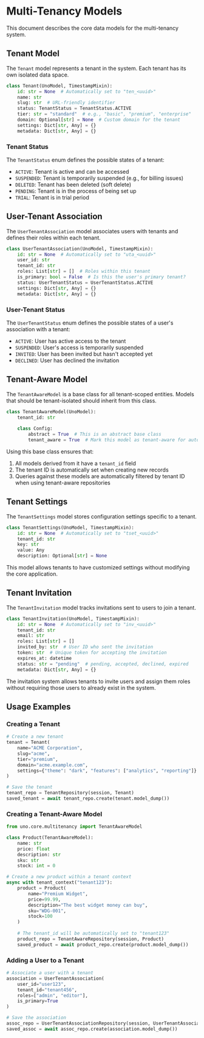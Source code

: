 # Multi-Tenancy Models

This document describes the core data models for the multi-tenancy system.

## Tenant Model

The `Tenant` model represents a tenant in the system. Each tenant has its own isolated data space.

```python
class Tenant(UnoModel, TimestampMixin):
    id: str = None  # Automatically set to "ten_<uuid>"
    name: str
    slug: str  # URL-friendly identifier
    status: TenantStatus = TenantStatus.ACTIVE
    tier: str = "standard"  # e.g., "basic", "premium", "enterprise"
    domain: Optional[str] = None  # Custom domain for the tenant
    settings: Dict[str, Any] = {}
    metadata: Dict[str, Any] = {}
```

### Tenant Status

The `TenantStatus` enum defines the possible states of a tenant:

- `ACTIVE`: Tenant is active and can be accessed
- `SUSPENDED`: Tenant is temporarily suspended (e.g., for billing issues)
- `DELETED`: Tenant has been deleted (soft delete)
- `PENDING`: Tenant is in the process of being set up
- `TRIAL`: Tenant is in trial period

## User-Tenant Association

The `UserTenantAssociation` model associates users with tenants and defines their roles within each tenant.

```python
class UserTenantAssociation(UnoModel, TimestampMixin):
    id: str = None  # Automatically set to "uta_<uuid>"
    user_id: str
    tenant_id: str
    roles: List[str] = []  # Roles within this tenant 
    is_primary: bool = False  # Is this the user's primary tenant?
    status: UserTenantStatus = UserTenantStatus.ACTIVE
    settings: Dict[str, Any] = {}
    metadata: Dict[str, Any] = {}
```

### User-Tenant Status

The `UserTenantStatus` enum defines the possible states of a user's association with a tenant:

- `ACTIVE`: User has active access to the tenant
- `SUSPENDED`: User's access is temporarily suspended
- `INVITED`: User has been invited but hasn't accepted yet
- `DECLINED`: User has declined the invitation

## Tenant-Aware Model

The `TenantAwareModel` is a base class for all tenant-scoped entities. Models that should be tenant-isolated should inherit from this class.

```python
class TenantAwareModel(UnoModel):
    tenant_id: str
    
    class Config:
        abstract = True  # This is an abstract base class
        tenant_aware = True  # Mark this model as tenant-aware for automatic filtering
```

Using this base class ensures that:

1. All models derived from it have a `tenant_id` field
2. The tenant ID is automatically set when creating new records
3. Queries against these models are automatically filtered by tenant ID when using tenant-aware repositories

## Tenant Settings

The `TenantSettings` model stores configuration settings specific to a tenant.

```python
class TenantSettings(UnoModel, TimestampMixin):
    id: str = None  # Automatically set to "tset_<uuid>"
    tenant_id: str
    key: str
    value: Any
    description: Optional[str] = None
```

This model allows tenants to have customized settings without modifying the core application.

## Tenant Invitation

The `TenantInvitation` model tracks invitations sent to users to join a tenant.

```python
class TenantInvitation(UnoModel, TimestampMixin):
    id: str = None  # Automatically set to "inv_<uuid>"
    tenant_id: str
    email: str
    roles: List[str] = []
    invited_by: str  # User ID who sent the invitation
    token: str  # Unique token for accepting the invitation
    expires_at: datetime
    status: str = "pending"  # pending, accepted, declined, expired
    metadata: Dict[str, Any] = {}
```

The invitation system allows tenants to invite users and assign them roles without requiring those users to already exist in the system.

## Usage Examples

### Creating a Tenant

```python
# Create a new tenant
tenant = Tenant(
    name="ACME Corporation",
    slug="acme",
    tier="premium",
    domain="acme.example.com",
    settings={"theme": "dark", "features": ["analytics", "reporting"]}
)

# Save the tenant
tenant_repo = TenantRepository(session, Tenant)
saved_tenant = await tenant_repo.create(tenant.model_dump())
```

### Creating a Tenant-Aware Model

```python
from uno.core.multitenancy import TenantAwareModel

class Product(TenantAwareModel):
    name: str
    price: float
    description: str
    sku: str
    stock: int = 0

# Create a new product within a tenant context
async with tenant_context("tenant123"):
    product = Product(
        name="Premium Widget",
        price=99.99,
        description="The best widget money can buy",
        sku="WDG-001",
        stock=100
    )
    
    # The tenant_id will be automatically set to "tenant123"
    product_repo = TenantAwareRepository(session, Product)
    saved_product = await product_repo.create(product.model_dump())
```

### Adding a User to a Tenant

```python
# Associate a user with a tenant
association = UserTenantAssociation(
    user_id="user123",
    tenant_id="tenant456",
    roles=["admin", "editor"],
    is_primary=True
)

# Save the association
assoc_repo = UserTenantAssociationRepository(session, UserTenantAssociation)
saved_assoc = await assoc_repo.create(association.model_dump())
```